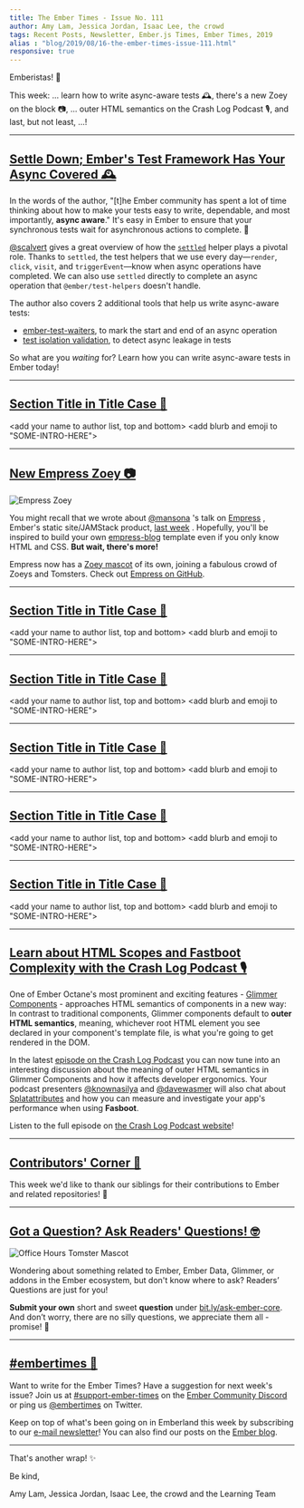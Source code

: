 ```yaml
---
title: The Ember Times - Issue No. 111
author: Amy Lam, Jessica Jordan, Isaac Lee, the crowd
tags: Recent Posts, Newsletter, Ember.js Times, Ember Times, 2019
alias : "blog/2019/08/16-the-ember-times-issue-111.html"
responsive: true
---
```


<SAYING-HELLO-IN-YOUR-FAVORITE-LANGUAGE> Emberistas! 🐹

<SOME-INTRO-HERE-TO-KEEP-THEM-SUBSCRIBERS-READING>
This week:
...
learn how to write async-aware tests 🕰️,
there's a new Zoey on the block 📷,
...
outer HTML semantics on the Crash Log Podcast 🎙,
and last, but not least,
...!

---

## [Settle Down; Ember's Test Framework Has Your Async Covered 🕰️](https://www.linkedin.com/pulse/settle-down-embers-test-framework-has-your-async-covered-calvert/)

In the words of the author, "[t]he Ember community has spent a lot of time thinking about how to make your tests easy to write, dependable, and most importantly, **async aware**." It's easy in Ember to ensure that your synchronous tests wait for asynchronous actions to complete. 💎

[@scalvert](https://github.com/scalvert) gives a great overview of how the [`settled`](https://github.com/emberjs/ember-test-helpers/blob/master/addon-test-support/@ember/test-helpers/settled.ts) helper plays a pivotal role. Thanks to `settled`, the test helpers that we use every day⁠—`render`, `click`, `visit`, and `triggerEvent`⁠—know when async operations have completed. We can also use `settled` directly to complete an async operation that `@ember/test-helpers` doesn't handle.

The author also covers 2 additional tools that help us write async-aware tests:

- [ember-test-waiters](https://github.com/rwjblue/ember-test-waiters), to mark the start and end of an async operation
- [test isolation validation](https://github.com/emberjs/ember-qunit/blob/master/docs/TEST_ISOLATION_VALIDATION.md), to detect async leakage in tests

So what are you *waiting* for? Learn how you can write async-aware tests in Ember today!

---

## [Section Title in Title Case 🐹](#section-url)

<change section title emoji>
<consider adding some bold to your paragraph>

<add your name to author list, top and bottom>
<add blurb and emoji to "SOME-INTRO-HERE">

---

<!--alex disable king-queen-->
## [New Empress Zoey 📷](https://twitter.com/melaniersumner/status/1156652744092069888)

<div class="blog-row">
  <img class="float-right extra-small transparent padded" alt="Empress Zoey" title="Empress Zoey" src="/images/tomsters/empress.png" />

  <p>You might recall that we wrote about <a href="https://github.com/mansona">@mansona</a>
  's talk on <a href="https://www.youtube.com/watch?v=WL66D0bR0RQ&feature=youtu.be&t=780">Empress</a>
  , Ember's static site/JAMStack product, <a href="https://the-emberjs-times.ongoodbits.com/2019/08/09/issue-110">last week</a>
  . Hopefully, you'll be inspired to build your own <a href="https://github.com/empress/empress-blog">empress-blog</a>
   template even if you only know HTML and CSS. <strong>But wait, there's more!</strong></p>

  <p>Empress now has a <a href="https://emberjs.com/mascot">Zoey mascot</a> of its own, joining a fabulous crowd of Zoeys and Tomsters. Check out <a href="https://github.com/empress">Empress on GitHub</a>.</p>
  <!--alex enable king-queen-->  
</div>

---

## [Section Title in Title Case 🐹](#section-url)

<change section title emoji>
<consider adding some bold to your paragraph>

<add your name to author list, top and bottom>
<add blurb and emoji to "SOME-INTRO-HERE">

---

## [Section Title in Title Case 🐹](#section-url)

<change section title emoji>
<consider adding some bold to your paragraph>

<add your name to author list, top and bottom>
<add blurb and emoji to "SOME-INTRO-HERE">

---

## [Section Title in Title Case 🐹](#section-url)

<change section title emoji>
<consider adding some bold to your paragraph>

<add your name to author list, top and bottom>
<add blurb and emoji to "SOME-INTRO-HERE">

---

## [Section Title in Title Case 🐹](#section-url)

<change section title emoji>
<consider adding some bold to your paragraph>

<add your name to author list, top and bottom>
<add blurb and emoji to "SOME-INTRO-HERE">

---

## [Section Title in Title Case 🐹](#section-url)

<change section title emoji>
<consider adding some bold to your paragraph>

<add your name to author list, top and bottom>
<add blurb and emoji to "SOME-INTRO-HERE">

---

<!-- alex ignore crash -->
## [Learn about HTML Scopes and Fastboot Complexity with the Crash Log Podcast 🎙](https://crashlog.transistor.fm/episodes/episode-6)

One of Ember Octane's most prominent and exciting features - [Glimmer Components](https://emberjs.github.io/rfcs/0416-glimmer-components.html) - approaches HTML semantics of components in a new way: In contrast to traditional components, Glimmer components default to **outer HTML semantics**, meaning, whichever root HTML element you see declared in your component's template file, is what you're going to get rendered in the DOM.

<!-- alex ignore crash -->
In the latest [episode on the Crash Log Podcast](https://crashlog.transistor.fm/episodes/episode-6) you can now tune into an interesting discussion about the meaning of outer HTML semantics in Glimmer Components and how it affects developer ergonomics. Your podcast presenters [@knownasilya](https://twitter.com/knownasilya) and [@davewasmer](https://twitter.com/davewasmer) will also chat about [Splatattributes](https://emberjs.github.io/rfcs/0435-modifier-splattributes.html) and how you can measure and investigate your app's performance when using **Fasboot**.

<!-- alex ignore crash -->
Listen to the full episode on [the Crash Log Podcast website](https://crashlog.transistor.fm/episodes/episode-6)!

---

## [Contributors' Corner 👏](https://guides.emberjs.com/release/contributing/repositories/)

<p>This week we'd like to thank our siblings for their contributions to Ember and related repositories! 💖</p>

---

## [Got a Question? Ask Readers' Questions! 🤓](https://docs.google.com/forms/d/e/1FAIpQLScqu7Lw_9cIkRtAiXKitgkAo4xX_pV1pdCfMJgIr6Py1V-9Og/viewform)

<div class="blog-row">
  <img class="float-right small transparent padded" alt="Office Hours Tomster Mascot" title="Readers' Questions" src="/images/tomsters/officehours.png" />

  <p>Wondering about something related to Ember, Ember Data, Glimmer, or addons in the Ember ecosystem, but don't know where to ask? Readers’ Questions are just for you!</p>

<p><strong>Submit your own</strong> short and sweet <strong>question</strong> under <a href="https://bit.ly/ask-ember-core" target="rq">bit.ly/ask-ember-core</a>. And don’t worry, there are no silly questions, we appreciate them all - promise! 🤞</p>

</div>

---

## [#embertimes 📰](https://blog.emberjs.com/tags/newsletter.html)

Want to write for the Ember Times? Have a suggestion for next week's issue? Join us at [#support-ember-times](https://discordapp.com/channels/480462759797063690/485450546887786506) on the [Ember Community Discord](https://discordapp.com/invite/zT3asNS) or ping us [@embertimes](https://twitter.com/embertimes) on Twitter.

Keep on top of what's been going on in Emberland this week by subscribing to our [e-mail newsletter](https://the-emberjs-times.ongoodbits.com/)! You can also find our posts on the [Ember blog](https://emberjs.com/blog/tags/newsletter.html).

---

That's another wrap! ✨

Be kind,

Amy Lam, Jessica Jordan, Isaac Lee, the crowd and the Learning Team
